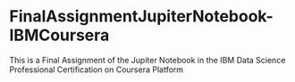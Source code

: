# FinalAssignmentJupiterNotebook-IBMCoursera
This is a Final Assignment of the Jupiter Notebook in the IBM Data Science Professional Certification on Coursera Platform
